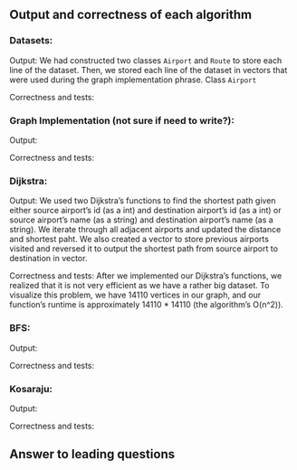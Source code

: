 ## Output and correctness of each algorithm

### Datasets:
Output: We had constructed two classes `Airport` and `Route` to store each line of the dataset. Then, we stored each line of the dataset in vectors that were used during the graph implementation phrase. Class `Airport`

Correctness and tests:

### Graph Implementation (not sure if need to write?):
Output: 

Correctness and tests:

### Dijkstra: 
Output: We used two Dijkstra’s functions to find the shortest path given either source airport’s id (as a int) and destination airport’s id (as a int) or source airport’s name (as a string) and destination airport’s name (as a string). We iterate through all adjacent airports and updated the distance and shortest paht. We also created a vector to store previous airports visited and reversed it to output the shortest path from source airport to destination in vector<int>.

Correctness and tests: After we implemented our Dijkstra’s functions, we realized that it is not very efficient as we have a rather big dataset. To visualize this problem, we have 14110 vertices in our graph, and our function’s runtime is approximately 14110 * 14110 (the algorithm’s O(n^2)).


### BFS:
Output:
  
Correctness and tests:

### Kosaraju:
Output:
  
Correctness and tests:


## Answer to leading questions


